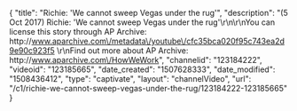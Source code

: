 {
    "title": "Richie: 'We cannot sweep Vegas under the rug'",
    "description": "(5 Oct 2017) Richie: 'We cannot sweep Vegas under the rug'\r\n\r\nYou can license this story through AP Archive: http:\/\/www.aparchive.com\/metadata\/youtube\/cfc35bca020f95c743ea2d9e90c923f5 \r\nFind out more about AP Archive: http:\/\/www.aparchive.com\/HowWeWork",
    "channelid": "123184222",
    "videoid": "123185665",
    "date_created": "1507628333",
    "date_modified": "1508436412",
    "type": "captivate",
    "layout": "channelVideo",
    "url": "\/c1\/richie-we-cannot-sweep-vegas-under-the-rug\/123184222-123185665"
}